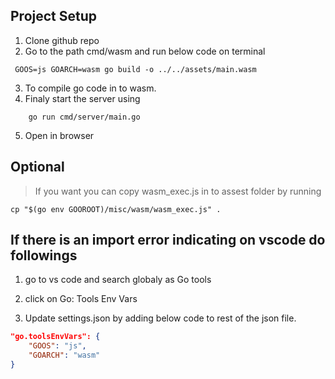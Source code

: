 ## Project Setup
1. Clone github repo
2. Go to the path cmd/wasm and run below code on terminal
``` console
 GOOS=js GOARCH=wasm go build -o ../../assets/main.wasm
 ```
3. To compile go code in to wasm.
4. Finaly start the server using 
``` console
    go run cmd/server/main.go
```
5. Open in browser

## Optional
> If you want you can copy wasm_exec.js in to assest folder by running
``` console
cp "$(go env GOOROOT)/misc/wasm/wasm_exec.js" .
```


## If there is an import error indicating on vscode do followings
1. go to vs code and search globaly as Go tools

2. click on Go: Tools Env Vars

3. Update settings.json by adding below code to rest of the json file.

``` json
"go.toolsEnvVars": {
    "GOOS": "js",
    "GOARCH": "wasm"
}
```
